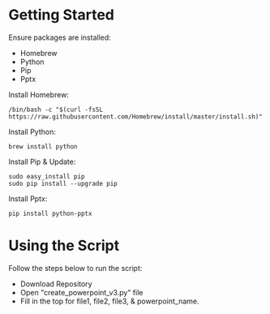 # Getting Started
Ensure packages are installed:
- Homebrew
- Python 
- Pip
- Pptx

Install Homebrew:
```
/bin/bash -c "$(curl -fsSL https://raw.githubusercontent.com/Homebrew/install/master/install.sh)"

```
Install Python:
```
brew install python
```
Install Pip & Update:
```
sudo easy_install pip
sudo pip install --upgrade pip
```
Install Pptx:
```
pip install python-pptx
```

# Using the Script
Follow the steps below to run the script:
- Download Repository
- Open "create_powerpoint_v3.py" file
- Fill in the top for file1, file2, file3, & powerpoint_name.
